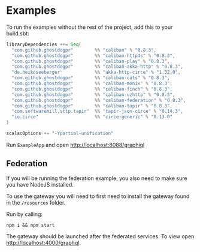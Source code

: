 # Examples

To run the examples without the rest of the project, add this to your build.sbt:

```scala
libraryDependencies ++= Seq(
  "com.github.ghostdogpr"        %% "caliban" % "0.8.3",
  "com.github.ghostdogpr"        %% "caliban-http4s" % "0.8.3",
  "com.github.ghostdogpr"        %% "caliban-play" % "0.8.3",
  "com.github.ghostdogpr"        %% "caliban-akka-http" % "0.8.3",
  "de.heikoseeberger"            %% "akka-http-circe" % "1.32.0",
  "com.github.ghostdogpr"        %% "caliban-cats" % "0.8.3",
  "com.github.ghostdogpr"        %% "caliban-monix" % "0.8.3",
  "com.github.ghostdogpr"        %% "caliban-finch" % "0.8.3",
  "com.github.ghostdogpr"        %% "caliban-uzhttp" % "0.8.3",
  "com.github.ghostdogpr"        %% "caliban-federation" % "0.8.3",
  "com.github.ghostdogpr"        %% "caliban-tapir" % "0.8.3",
  "com.softwaremill.sttp.tapir"  %% "tapir-json-circe" % "0.14.3",
  "io.circe"                     %% "circe-generic" % "0.13.0"
)

scalacOptions += "-Ypartial-unification"
```

Run `ExampleApp` and open [http://localhost:8088/graphiql](http://localhost:8088/graphiql)

## Federation

If you will be running the federation example, you also need to make sure you have NodeJS installed.

To use the gateway you will need to first need to install the gateway found in the `/resources` folder.

Run by calling:

```
npm i && npm start
```

The gateway should be launched after the federated services. To view open [http://localhost:4000/graphql](http://localhost:4000/graphql).


